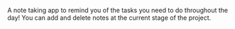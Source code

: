 A note taking app to remind you of the tasks you need to do throughout the day! 
You can add and delete notes at the current stage of the project.
